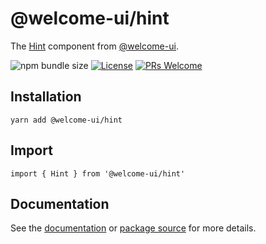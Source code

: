 # @welcome-ui/hint

The [Hint](https://welcome-ui.com/components/hint) component from [@welcome-ui](https://welcome-ui.com).

![npm bundle size](https://img.shields.io/bundlephobia/minzip/@welcome-ui/hint) [![License](https://img.shields.io/npm/l/welcome-ui.svg)](https://github.com/WTTJ/welcome-ui/blob/main/LICENSE) [![PRs Welcome](https://img.shields.io/badge/PRs-welcome-mediumspringgreen.svg)](ttps://github.com/WTTJ/welcome-ui/blob/main/CONTRIBUTING.mdx)

## Installation

    yarn add @welcome-ui/hint

## Import

    import { Hint } from '@welcome-ui/hint'

## Documentation

See the [documentation](https://welcome-ui.com/components/hint) or [package source](https://github.com/WTTJ/welcome-ui/tree/main/packages/Hint) for more details.
